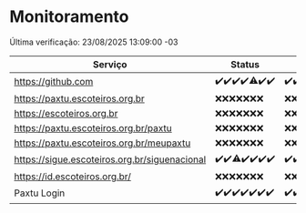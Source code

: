 # Monitoramento

Última verificação: 23/08/2025 13:09:00 -03

|Serviço|Status|Últimas 24h|
|---|---|---|
|https://github.com|<span title="2025-08-16: OK=23">✔️</span><span title="2025-08-17: OK=23">✔️</span><span title="2025-08-18: OK=23">✔️</span><span title="2025-08-19: OK=23">✔️</span><span title="2025-08-20: OK=22, Falhas=1">⚠️</span><span title="2025-08-21: OK=23">✔️</span><span title="2025-08-22: OK=15">✔️</span>|<span title="22/08/2025 13:10:00 -03 : 200">✔️</span><span title="22/08/2025 14:08:00 -03 : 200">✔️</span><span title="22/08/2025 15:13:00 -03 : 200">✔️</span><span title="22/08/2025 16:07:00 -03 : 200">✔️</span><span title="22/08/2025 17:10:00 -03 : 200">✔️</span><span title="22/08/2025 18:07:00 -03 : 200">✔️</span><span title="22/08/2025 19:08:00 -03 : 200">✔️</span><span title="22/08/2025 20:09:00 -03 : 200">✔️</span><span title="22/08/2025 21:43:00 -03 : 200">✔️</span><span title="22/08/2025 23:19:00 -03 : 200">✔️</span><span title="23/08/2025 00:28:00 -03 : 200">✔️</span><span title="23/08/2025 01:10:00 -03 : 200">✔️</span><span title="23/08/2025 02:08:00 -03 : 200">✔️</span><span title="23/08/2025 03:12:00 -03 : 200">✔️</span><span title="23/08/2025 04:08:00 -03 : 200">✔️</span><span title="23/08/2025 05:11:00 -03 : 200">✔️</span><span title="23/08/2025 06:08:00 -03 : 200">✔️</span><span title="23/08/2025 07:08:00 -03 : 200">✔️</span><span title="23/08/2025 08:06:00 -03 : 200">✔️</span><span title="23/08/2025 09:15:00 -03 : 200">✔️</span><span title="23/08/2025 10:17:00 -03 : 200">✔️</span><span title="23/08/2025 11:07:00 -03 : 200">✔️</span><span title="23/08/2025 12:07:00 -03 : 200">✔️</span><span title="23/08/2025 13:09:00 -03 : 200">✔️</span>|
|https://paxtu.escoteiros.org.br|<span title="2025-08-16: Falhas=23">❌</span><span title="2025-08-17: Falhas=23">❌</span><span title="2025-08-18: Falhas=23">❌</span><span title="2025-08-19: Falhas=23">❌</span><span title="2025-08-20: Falhas=23">❌</span><span title="2025-08-21: Falhas=23">❌</span><span title="2025-08-22: Falhas=15">❌</span>|<span title="22/08/2025 13:10:00 -03 : 403">❌</span><span title="22/08/2025 14:08:00 -03 : 403">❌</span><span title="22/08/2025 15:13:00 -03 : 403">❌</span><span title="22/08/2025 16:07:00 -03 : 403">❌</span><span title="22/08/2025 17:10:00 -03 : 403">❌</span><span title="22/08/2025 18:07:00 -03 : 403">❌</span><span title="22/08/2025 19:08:00 -03 : 403">❌</span><span title="22/08/2025 20:09:00 -03 : 403">❌</span><span title="22/08/2025 21:43:00 -03 : 403">❌</span><span title="22/08/2025 23:19:00 -03 : 403">❌</span><span title="23/08/2025 00:28:00 -03 : 403">❌</span><span title="23/08/2025 01:11:00 -03 : 403">❌</span><span title="23/08/2025 02:08:00 -03 : 403">❌</span><span title="23/08/2025 03:12:00 -03 : 403">❌</span><span title="23/08/2025 04:08:00 -03 : 403">❌</span><span title="23/08/2025 05:11:00 -03 : 403">❌</span><span title="23/08/2025 06:08:00 -03 : 403">❌</span><span title="23/08/2025 07:08:00 -03 : 403">❌</span><span title="23/08/2025 08:06:00 -03 : 403">❌</span><span title="23/08/2025 09:15:00 -03 : 403">❌</span><span title="23/08/2025 10:17:00 -03 : 403">❌</span><span title="23/08/2025 11:07:00 -03 : 403">❌</span><span title="23/08/2025 12:07:00 -03 : 403">❌</span><span title="23/08/2025 13:09:00 -03 : 403">❌</span>|
|https://escoteiros.org.br|<span title="2025-08-16: Falhas=23">❌</span><span title="2025-08-17: Falhas=23">❌</span><span title="2025-08-18: Falhas=23">❌</span><span title="2025-08-19: Falhas=23">❌</span><span title="2025-08-20: Falhas=23">❌</span><span title="2025-08-21: Falhas=23">❌</span><span title="2025-08-22: Falhas=15">❌</span>|<span title="22/08/2025 13:10:00 -03 : 403">❌</span><span title="22/08/2025 14:08:00 -03 : 403">❌</span><span title="22/08/2025 15:13:00 -03 : 403">❌</span><span title="22/08/2025 16:07:00 -03 : 403">❌</span><span title="22/08/2025 17:10:00 -03 : 403">❌</span><span title="22/08/2025 18:08:00 -03 : 403">❌</span><span title="22/08/2025 19:08:00 -03 : 403">❌</span><span title="22/08/2025 20:09:00 -03 : 403">❌</span><span title="22/08/2025 21:43:00 -03 : 403">❌</span><span title="22/08/2025 23:19:00 -03 : 403">❌</span><span title="23/08/2025 00:28:00 -03 : 403">❌</span><span title="23/08/2025 01:11:00 -03 : 403">❌</span><span title="23/08/2025 02:08:00 -03 : 403">❌</span><span title="23/08/2025 03:12:00 -03 : 403">❌</span><span title="23/08/2025 04:08:00 -03 : 403">❌</span><span title="23/08/2025 05:11:00 -03 : 403">❌</span><span title="23/08/2025 06:08:00 -03 : 403">❌</span><span title="23/08/2025 07:08:00 -03 : 403">❌</span><span title="23/08/2025 08:06:00 -03 : 403">❌</span><span title="23/08/2025 09:15:00 -03 : 403">❌</span><span title="23/08/2025 10:17:00 -03 : 403">❌</span><span title="23/08/2025 11:07:00 -03 : 403">❌</span><span title="23/08/2025 12:07:00 -03 : 403">❌</span><span title="23/08/2025 13:09:00 -03 : 403">❌</span>|
|https://paxtu.escoteiros.org.br/paxtu|<span title="2025-08-16: Falhas=23">❌</span><span title="2025-08-17: Falhas=23">❌</span><span title="2025-08-18: Falhas=23">❌</span><span title="2025-08-19: Falhas=23">❌</span><span title="2025-08-20: Falhas=23">❌</span><span title="2025-08-21: Falhas=23">❌</span><span title="2025-08-22: Falhas=15">❌</span>|<span title="22/08/2025 13:10:00 -03 : 403">❌</span><span title="22/08/2025 14:08:00 -03 : 403">❌</span><span title="22/08/2025 15:13:00 -03 : 403">❌</span><span title="22/08/2025 16:07:00 -03 : 403">❌</span><span title="22/08/2025 17:10:00 -03 : 403">❌</span><span title="22/08/2025 18:08:00 -03 : 403">❌</span><span title="22/08/2025 19:08:00 -03 : 403">❌</span><span title="22/08/2025 20:09:00 -03 : 403">❌</span><span title="22/08/2025 21:43:00 -03 : 403">❌</span><span title="22/08/2025 23:19:00 -03 : 403">❌</span><span title="23/08/2025 00:28:00 -03 : 403">❌</span><span title="23/08/2025 01:11:00 -03 : 403">❌</span><span title="23/08/2025 02:08:00 -03 : 403">❌</span><span title="23/08/2025 03:12:00 -03 : 403">❌</span><span title="23/08/2025 04:08:00 -03 : 403">❌</span><span title="23/08/2025 05:11:00 -03 : 403">❌</span><span title="23/08/2025 06:08:00 -03 : 403">❌</span><span title="23/08/2025 07:08:00 -03 : 403">❌</span><span title="23/08/2025 08:06:00 -03 : 403">❌</span><span title="23/08/2025 09:15:00 -03 : 403">❌</span><span title="23/08/2025 10:17:00 -03 : 403">❌</span><span title="23/08/2025 11:07:00 -03 : 403">❌</span><span title="23/08/2025 12:07:00 -03 : 403">❌</span><span title="23/08/2025 13:09:00 -03 : 403">❌</span>|
|https://paxtu.escoteiros.org.br/meupaxtu|<span title="2025-08-16: Falhas=23">❌</span><span title="2025-08-17: Falhas=23">❌</span><span title="2025-08-18: Falhas=23">❌</span><span title="2025-08-19: Falhas=23">❌</span><span title="2025-08-20: Falhas=23">❌</span><span title="2025-08-21: Falhas=23">❌</span><span title="2025-08-22: Falhas=15">❌</span>|<span title="22/08/2025 13:10:00 -03 : 403">❌</span><span title="22/08/2025 14:08:00 -03 : 403">❌</span><span title="22/08/2025 15:13:00 -03 : 403">❌</span><span title="22/08/2025 16:07:00 -03 : 403">❌</span><span title="22/08/2025 17:10:00 -03 : 403">❌</span><span title="22/08/2025 18:08:00 -03 : 403">❌</span><span title="22/08/2025 19:08:00 -03 : 403">❌</span><span title="22/08/2025 20:09:00 -03 : 403">❌</span><span title="22/08/2025 21:43:00 -03 : 403">❌</span><span title="22/08/2025 23:19:00 -03 : 403">❌</span><span title="23/08/2025 00:28:00 -03 : 403">❌</span><span title="23/08/2025 01:11:00 -03 : 403">❌</span><span title="23/08/2025 02:08:00 -03 : 403">❌</span><span title="23/08/2025 03:12:00 -03 : 403">❌</span><span title="23/08/2025 04:08:00 -03 : 403">❌</span><span title="23/08/2025 05:11:00 -03 : 403">❌</span><span title="23/08/2025 06:08:00 -03 : 403">❌</span><span title="23/08/2025 07:08:00 -03 : 403">❌</span><span title="23/08/2025 08:07:00 -03 : 403">❌</span><span title="23/08/2025 09:15:00 -03 : 403">❌</span><span title="23/08/2025 10:17:00 -03 : 403">❌</span><span title="23/08/2025 11:07:00 -03 : 403">❌</span><span title="23/08/2025 12:07:00 -03 : 403">❌</span><span title="23/08/2025 13:09:00 -03 : 403">❌</span>|
|https://sigue.escoteiros.org.br/siguenacional|<span title="2025-08-16: OK=23">✔️</span><span title="2025-08-17: OK=23">✔️</span><span title="2025-08-18: OK=22, Falhas=1">⚠️</span><span title="2025-08-19: OK=23">✔️</span><span title="2025-08-20: OK=23">✔️</span><span title="2025-08-21: OK=23">✔️</span><span title="2025-08-22: OK=15">✔️</span>|<span title="22/08/2025 13:10:00 -03 : 200">✔️</span><span title="22/08/2025 14:08:00 -03 : 200">✔️</span><span title="22/08/2025 15:13:00 -03 : 0">❌</span><span title="22/08/2025 16:07:00 -03 : 200">✔️</span><span title="22/08/2025 17:10:00 -03 : 200">✔️</span><span title="22/08/2025 18:08:00 -03 : 200">✔️</span><span title="22/08/2025 19:08:00 -03 : 200">✔️</span><span title="22/08/2025 20:09:00 -03 : 200">✔️</span><span title="22/08/2025 21:43:00 -03 : 200">✔️</span><span title="22/08/2025 23:19:00 -03 : 200">✔️</span><span title="23/08/2025 00:28:00 -03 : 200">✔️</span><span title="23/08/2025 01:11:00 -03 : 200">✔️</span><span title="23/08/2025 02:08:00 -03 : 200">✔️</span><span title="23/08/2025 03:12:00 -03 : 200">✔️</span><span title="23/08/2025 04:08:00 -03 : 200">✔️</span><span title="23/08/2025 05:11:00 -03 : 200">✔️</span><span title="23/08/2025 06:08:00 -03 : 200">✔️</span><span title="23/08/2025 07:08:00 -03 : 200">✔️</span><span title="23/08/2025 08:07:00 -03 : 200">✔️</span><span title="23/08/2025 09:15:00 -03 : 200">✔️</span><span title="23/08/2025 10:17:00 -03 : 200">✔️</span><span title="23/08/2025 11:07:00 -03 : 503">❌</span><span title="23/08/2025 12:07:00 -03 : 200">✔️</span><span title="23/08/2025 13:09:00 -03 : 200">✔️</span>|
|https://id.escoteiros.org.br/|<span title="2025-08-16: Falhas=23">❌</span><span title="2025-08-17: Falhas=23">❌</span><span title="2025-08-18: Falhas=23">❌</span><span title="2025-08-19: Falhas=23">❌</span><span title="2025-08-20: Falhas=23">❌</span><span title="2025-08-21: Falhas=23">❌</span><span title="2025-08-22: Falhas=15">❌</span>|<span title="22/08/2025 13:11:00 -03 : 403">❌</span><span title="22/08/2025 14:08:00 -03 : 403">❌</span><span title="22/08/2025 15:13:00 -03 : 403">❌</span><span title="22/08/2025 16:07:00 -03 : 403">❌</span><span title="22/08/2025 17:10:00 -03 : 403">❌</span><span title="22/08/2025 18:08:00 -03 : 403">❌</span><span title="22/08/2025 19:08:00 -03 : 403">❌</span><span title="22/08/2025 20:09:00 -03 : 403">❌</span><span title="22/08/2025 21:43:00 -03 : 403">❌</span><span title="22/08/2025 23:19:00 -03 : 403">❌</span><span title="23/08/2025 00:28:00 -03 : 403">❌</span><span title="23/08/2025 01:11:00 -03 : 403">❌</span><span title="23/08/2025 02:08:00 -03 : 403">❌</span><span title="23/08/2025 03:12:00 -03 : 403">❌</span><span title="23/08/2025 04:08:00 -03 : 403">❌</span><span title="23/08/2025 05:11:00 -03 : 403">❌</span><span title="23/08/2025 06:08:00 -03 : 403">❌</span><span title="23/08/2025 07:08:00 -03 : 403">❌</span><span title="23/08/2025 08:07:00 -03 : 403">❌</span><span title="23/08/2025 09:15:00 -03 : 403">❌</span><span title="23/08/2025 10:17:00 -03 : 403">❌</span><span title="23/08/2025 11:07:00 -03 : 403">❌</span><span title="23/08/2025 12:07:00 -03 : 403">❌</span><span title="23/08/2025 13:09:00 -03 : 403">❌</span>|
|Paxtu Login|<span title="2025-08-16: OK=23">✔️</span><span title="2025-08-17: OK=23">✔️</span><span title="2025-08-18: OK=23">✔️</span><span title="2025-08-19: OK=23">✔️</span><span title="2025-08-20: OK=23">✔️</span><span title="2025-08-21: OK=23">✔️</span><span title="2025-08-22: OK=15">✔️</span>|<span title="22/08/2025 13:11:00 -03 : 200">✔️</span><span title="22/08/2025 14:08:00 -03 : 200">✔️</span><span title="22/08/2025 15:13:00 -03 : 504">❌</span><span title="22/08/2025 16:07:00 -03 : 200">✔️</span><span title="22/08/2025 17:10:00 -03 : 200">✔️</span><span title="22/08/2025 18:08:00 -03 : 200">✔️</span><span title="22/08/2025 19:08:00 -03 : 200">✔️</span><span title="22/08/2025 20:09:00 -03 : 200">✔️</span><span title="22/08/2025 21:43:00 -03 : 200">✔️</span><span title="22/08/2025 23:19:00 -03 : 200">✔️</span><span title="23/08/2025 00:28:00 -03 : 200">✔️</span><span title="23/08/2025 01:11:00 -03 : 200">✔️</span><span title="23/08/2025 02:08:00 -03 : 200">✔️</span><span title="23/08/2025 03:12:00 -03 : 200">✔️</span><span title="23/08/2025 04:08:00 -03 : 200">✔️</span><span title="23/08/2025 05:11:00 -03 : 200">✔️</span><span title="23/08/2025 06:08:00 -03 : 200">✔️</span><span title="23/08/2025 07:08:00 -03 : 200">✔️</span><span title="23/08/2025 08:07:00 -03 : 200">✔️</span><span title="23/08/2025 09:15:00 -03 : 200">✔️</span><span title="23/08/2025 10:17:00 -03 : 200">✔️</span><span title="23/08/2025 11:07:00 -03 : 503">❌</span><span title="23/08/2025 12:07:00 -03 : 200">✔️</span><span title="23/08/2025 13:09:00 -03 : 200">✔️</span>|

